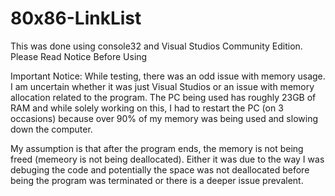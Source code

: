 # 80x86-LinkList

This was done using console32 and Visual Studios Community Edition.
Please Read Notice Before Using



Important Notice: While testing, there was an odd issue with memory usage. I am uncertain whether it was just Visual Studios or an issue with memory allocation related to the program. The PC being used has roughly 23GB of RAM and while solely working on this, I had to restart the PC (on 3 occasions) because over 90% of my memory was being used and slowing down the computer. 

My assumption is that after the program ends, the memory is not being freed (memeory is not being deallocated). Either it was due to the way I was debuging the code and potentially the space was not deallocated before being the program was terminated or there is a deeper issue prevalent.


